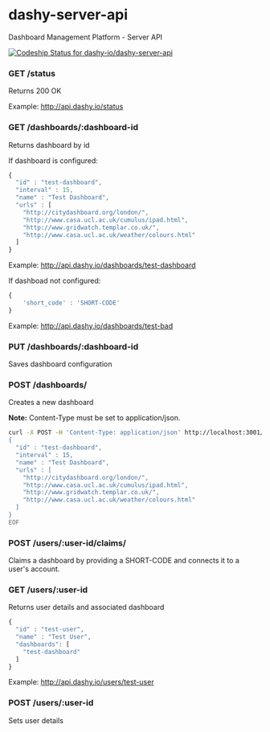 dashy-server-api
================
Dashboard Management Platform - Server API

[![Codeship Status for dashy-io/dashy-server-api](https://codeship.com/projects/669bc9e0-5795-0132-c62d-2aedc25d7739/status)](https://codeship.com/projects/49856)

### GET /status

Returns 200 OK

Example: http://api.dashy.io/status

### GET /dashboards/:dashboard-id
Returns dashboard by id

If dashboard is configured:
```js
{
  "id" : "test-dashboard",
  "interval" : 15,
  "name" : "Test Dashboard",
  "urls" : [
    "http://citydashboard.org/london/",
    "http://www.casa.ucl.ac.uk/cumulus/ipad.html",
    "http://www.gridwatch.templar.co.uk/",
    "http://www.casa.ucl.ac.uk/weather/colours.html"
  ]
}
```
Example: http://api.dashy.io/dashboards/test-dashboard

If dashboad not configured:
```js
{
    'short_code' : 'SHORT-CODE'
}
```
Example: http://api.dashy.io/dashboards/test-bad

### PUT /dashboards/:dashboard-id
Saves dashboard configuration

### POST /dashboards/
Creates a new dashboard

**Note:** Content-Type must be set to application/json.

```bash
curl -X POST -H 'Content-Type: application/json' http://localhost:3001/dashboards -d @- << EOF
{
  "id" : "test-dashboard",
  "interval" : 15,
  "name" : "Test Dashboard",
  "urls" : [
    "http://citydashboard.org/london/",
    "http://www.casa.ucl.ac.uk/cumulus/ipad.html",
    "http://www.gridwatch.templar.co.uk/",
    "http://www.casa.ucl.ac.uk/weather/colours.html"
  ]
}
EOF
```

### POST /users/:user-id/claims/
Claims a dashboard by providing a SHORT-CODE and connects it to a user's account.

### GET /users/:user-id
Returns user details and associated dashboard
```js
{
  "id" : "test-user",
  "name" : "Test User",
  "dashboards": [
    "test-dashboard"
  ]
}
```
Example: http://api.dashy.io/users/test-user

### POST /users/:user-id
Sets user details
